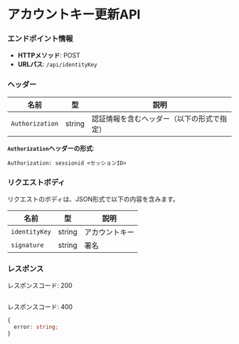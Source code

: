 # アカウントキー更新API

### エンドポイント情報

- **HTTPメソッド**: POST
- **URLパス**: `/api/identityKey`

### ヘッダー

| 名前            | 型     | 説明                                       |
| --------------- | ------ | ------------------------------------------ |
| `Authorization` | string | 認証情報を含むヘッダー（以下の形式で指定） |

**`Authorization`ヘッダーの形式**:

```
Authorization: sessionid <セッションID>
```


### リクエストボディ

リクエストのボディは、JSON形式で以下の内容を含みます。

| 名前        | 型     | 説明                           |
| ----------- | ------ | ------------------------------ |
| `identityKey` | string | アカウントキー                   |
| `signature` | string | 署名                   |

### レスポンス

レスポンスコード: 200

```ts

```

レスポンスコード: 400

```ts
{
  error: string;
}
```